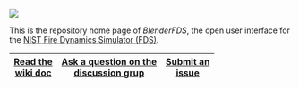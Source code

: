 ![](https://github.com/firetools/blenderfds/wiki/images/logo.png)

This is the repository home page of *BlenderFDS*, the open user interface for
the [NIST Fire Dynamics Simulator (FDS)](https://pages.nist.gov/fds-smv/).

| [Read the<br>wiki doc](https://github.com/firetools/blenderfds/wiki) | [Ask a question on the<br>discussion grup](https://groups.google.com/g/blenderfds) | [Submit an<br>issue](https://github.com/firetools/blenderfds/issues) |
| :---: | :---: | :---: |

